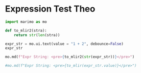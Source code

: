 # Expression Test Theo


```python {marimo}
import marimo as mo

def to_mlir2(stra):
    return str(len(stra))

expr_str = mo.ui.text(value = "1 + 2", debounce=False)
expr_str

mo.md(f"Expr String: <pre>{to_mlir2(str(expr_str))}</pre>")

#mo.md(f"Expr String: <pre>{to_mlir(expr_str.value)}</pre>")
```
